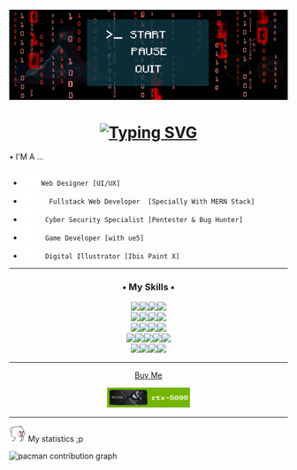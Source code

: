 ![Banner](https://github.com/yousafee/yousafee/blob/main/banner.gif) 

<h1 align="center"><a href="https://git.io/typing-svg"><img src="https://readme-typing-svg.demolab.com?font=Space+Mono&size=30&duration=8000&pause=500&color=F7F7F7&center=true&random=true&width=435&lines=. . . . .+;. . . . .+;. . . . .+;. . . . .+;. . . . .+;. . . . .+;. . . . .+;turu" alt="Typing SVG" /></a></h1>

 •  I'M A ...  
 - <img src="https://github.com/yousafee/yousafee/blob/main/Arrow.gif" width="30"/> `Web Designer [UI/UX] `
 - <img src="https://github.com/yousafee/yousafee/blob/main/Arrow.gif" width="30"/> `  Fullstack Web Developer  [Specially With MERN Stack]`
 - <img src="https://github.com/yousafee/yousafee/blob/main/Arrow.gif" width="30"/> `  Cyber Security Specialist [Pentester & Bug Hunter] `
- <img src="https://github.com/yousafee/yousafee/blob/main/Arrow.gif" width="30"/> ` Game Developer [with ue5]`
- <img src="https://github.com/yousafee/yousafee/blob/main/Arrow.gif" width="30"/> ` Digital Illustrator [Ibis Paint X]`

<hr/>
<p align="left">
</p>

<div>
<h3 align="center">• My Skills •</h3>

<div align="center">
  <a href="#"><img src="https://img.shields.io/badge/HTML5-E34F26?style=for-the-badge&logo=html5&logoColor=white"><img src="https://img.shields.io/badge/CSS3-1572B6?style=for-the-badge&logo=css3&logoColor=white"><img src="https://img.shields.io/badge/Bootstrap-563D7C?style=for-the-badge&logo=bootstrap&logoColor=white"><img src="https://img.shields.io/badge/Tailwind_CSS-38B2AC?style=for-the-badge&logo=tailwind-css&logoColor=white"></div>
<div align="center"><img src="https://img.shields.io/badge/JavaScript-323330?style=for-the-badge&logo=javascript&logoColor=F7DF1E"><img src="https://img.shields.io/badge/GSAP-93CF2B?style=for-the-badge&logo=greensock&logoColor=white"><img src="https://img.shields.io/badge/Node%20js-339933?style=for-the-badge&logo=nodedotjs&logoColor=white"><img src="https://img.shields.io/badge/Express%20js-000000?style=for-the-badge&logo=express&logoColor=white"></div>
<div align="center"><img src="https://img.shields.io/badge/Chart%20js-FF6384?style=for-the-badge&logo=chartdotjs&logoColor=white"><img src="https://img.shields.io/badge/Python-FFD43B?style=for-the-badge&logo=python&logoColor=blue"><img src="https://img.shields.io/badge/Figma-F24E1E?style=for-the-badge&logo=figma&logoColor=white"><img src="https://img.shields.io/badge/MongoDB-4EA94B?style=for-the-badge&logo=mongodb&logoColor=white">
</div><div align="center"><img src="https://img.shields.io/badge/Docker-2CA5E0?style=for-the-badge&logo=docker&logoColor=white"><img src="https://img.shields.io/badge/React-20232A?style=for-the-badge&logo=react&logoColor=61DAFB"><img src="https://img.shields.io/badge/ThreeJs-black?style=for-the-badge&logo=three.js&logoColor=white"><img src="https://img.shields.io/badge/PHP-777BB4?style=for-the-badge&logo=php&logoColor=white"><img src="https://img.shields.io/badge/burpsuite-FF6633?style=for-the-badge&logo=burpsuite&logoColor=white"></div>
</div><div align="center"><img src="https://img.shields.io/badge/blender-%23F5792A.svg?style=for-the-badge&logo=blender&logoColor=white"><img src="https://img.shields.io/badge/-Unreal%20Engine-313131?style=for-the-badge&logo=unreal-engine&logoColor=white"><img src="https://img.shields.io/badge/C%2B%2B-00599C?style=for-the-badge&logo=c%2B%2B&logoColor=white"><img src="https://img.shields.io/badge/Kali_Linux-557C94?style=for-the-badge&logo=kali-linux&logoColor=white"></div>

<hr/>

<div align="center"> <P>Buy Me</P> <a href="https://saweria.co/YouSafe"><img width="150" src="https://github.com/yousafee/yousafee/blob/main/5090.png"></a></div>

<hr/>
</ol>

<img src="https://github.com/yousafee/yousafee/blob/main/Waaaaa.png" width="30"/> My statistics ;p

<picture>
  <source media="(prefers-color-scheme: dark)" srcset="https://raw.githubusercontent.com/Hai-hay /Hai-hay /output/pacman-contribution-graph-dark.svg">
  <source media="(prefers-color-scheme: light)" srcset="https://raw.githubusercontent.com/Hai-hay /Hai-hay /output/pacman-contribution-graph.svg">
  <img alt="pacman contribution graph" src="https://raw.githubusercontent.com/Hai-hay /Hai-hay /output/pacman-contribution-graph.svg">
</picture>

###
